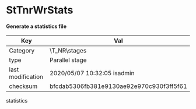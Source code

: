 # StTnrWrStats


**Generate a statistics file**

| Key               | Val                                      |
| ----------------- | ---------------------------------------- |
| Category          | \T_NR\stages                             |
| type              | Parallel stage                           |
| last modification | 2020/05/07 10:32:05 isadmin              |
| checksum          | bfcdab5306fb381e9130ae92e970c930f3ff5f61 |




statistics

